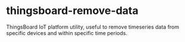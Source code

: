 # thingsboard-remove-data
ThingsBoard IoT platform utility, useful to remove timeseries data from specific devices and within specific time periods. 
